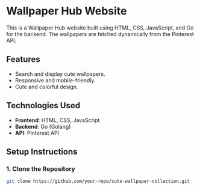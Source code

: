 # Wallpaper Hub Website

This is a Wallpaper Hub website built using HTML, CSS, JavaScript, and Go for the backend. The wallpapers are fetched dynamically from the Pinterest API.

## Features
- Search and display cute wallpapers.
- Responsive and mobile-friendly.
- Cute and colorful design.

## Technologies Used
- **Frontend**: HTML, CSS, JavaScript
- **Backend**: Go (Golang)
- **API**: Pinterest API

## Setup Instructions

### 1. Clone the Repository
```bash
git clone https://github.com/your-repo/cute-wallpaper-collection.git
